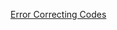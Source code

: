 [Error Correcting Codes](/Error_Correcting_Codes.pdf)

<!--## Hamming Codes 

[HammingCodes.py](https://github.com/benmeyersUSC/RandomScripts/tree/main/error_correcting_codes)

Hamming codes are a kind of error-correcting (the first!) codes that enable both detection and reversion of errors in binary data. If I wanted to send binary data over some network or store it on a disk, how can I protect myself from physical disruptions accidentally flipping a bit in the data? There are many different ways in which a bit, being represented somehow physically in transit or storage, can be flipped or shut to 0. Data can become somewhat garbled in translation. 
Do I send it every couple seconds until I get a reply confirming
the clean reception? What if *that* message has a bit-flip on its way to me? If storing on a disk, do I just give up if the message comes out messy?
How can we embed within the data some mechanism to check and correct any errors that may arise in its transit or storage and do so efficiently?

### Enter Claude Shannon and Richard Hamming
While working at Bell Laboratories, these two pioneered Error-Correcting Codes in binary data that could first just detect errors, then eventually finding ways to precisely locate and thus fix errors in binary. This particular code, of course, was created by Richard Hamming, not Shannon, but sharing a desk at the Labs, they freely shared and built on each other's ideas, both pioneering aspects of information and communication theory.
**Shannon and Hamming sought to answer a groundbreaking question: *Can we develop a method to encode binary messages in a way that not only detects errors but also corrects them efficiently?***


If we wanted to send or store, for example, the four-bit code ```1011``` , how could we embed within it a minimal set of additional bits to aide in error-correction? We could definitely imagine ways
to stuff error-correcting (EC) bits between each data (D) bit and somehow use those to ensure fidelity, right? What if we, say, prepended each bit with two EC bits that are copies of
the D bit that follows, so our message would become```EC EC D EC EC D EC EC D EC EC D``` or ```1 1 1 0 0 0 1 1 1 1 1 1``` and have the receiving machine just check in trios and take the majority value? Could certainly work to add redundancy. But doing so triples the size of our message! At scale, this is a costly mechanism. 

What about instead adding the binary sum at the end of the four-bit piece of data, so our example would become ```D D D D EC EC...``` or ```1 0 1 1 1 1``` , where the first four bits are the same old D bits and the three EC bits at the end correspond to the sum of the digits (1 + 0 + 1 + 1 = 3, or 11 in binary)? What if instead we just had a single bit at the beginning or end that we set to either 1 or 0 depending on how to make the *total* sum of the bits (including the EC at the end) be even? These method could certainly tell us *whether or not* the data was messed with in any way. What about these sum bits flipping, though? What about finding and remedying the error?
Do we really want to have to retrieve another copy through another transmission if there is any error detected? Again, what about data storage? We need a way to not only detect, but fix!


#### Parity

As with many of the revolutionary insights at this time and place, reaching far and deep into the future, the answer lies in the powerful structure of binary digits themselves. The powerful and fundamental nature of a bit, literally having only two possible values, means that finding the location of an error means fixing it. We can use them to represent so much more than numbers in their most plain form. 


Building on the ideas of sums and parity discussed above, Hamming improved this concept in an incredibly intelligent way that allows the uncorrupted message to be recovered from one where a bit has been flipped. (To be clear, Hamming's code only work for a single bit flipping...it is however a conceptual jumping-off point and foundational for error correcting codes in general.)
Using Hamming codes, for a four-bit message, we could instead add 3 EC bits, which we will now call Parity (P) bits to our message and achieve some incredible results. 

Instead of 
```python
D1 D2 D3 D4
1  2  3  4
```
we can construct 
```python
(P1) (P2) D1 (P3) D2 D3 D4
  1   2   3   4   5  6  7
```

What is going on here? Why 3 P bits? Why that order?

First, let us refresh with some counting in binary from 1 to 7 (the number, or indices, of digits in our encoded message...we'll need these): 
>- 001 = 1
>- 010 = 2
>- 011 = 3
>- 100 = 4
>- 101 = 5
>- 110 = 6
>- 111 = 7

**Binary represents numbers as sums of powers of 2. The rightmost position (2^0) corresponds to the 1's place, the next (2^1) to the 2's place, and so on. We will be referring to these places in order from right to left, where the 1's place will the index 1, the 2's place will be index 2, and the 4's place will be index 3.**


Notice that certain number have a 1 in index 1. Some have a 1 in index 2 or 3. Some have
1s in multiple indices. Let's organize them accordingly...

"1" in the __:
>- 1's place, index 1: [1, 3, 5, 7]
>- 2's place, index 2: [2, 3, 6, 7]
>- 4's place, index 3: [4, 5, 6, 7]


There is certainly some overlap between these groups, but they're clearly well defined. And in fact, the overlap becomes crucially useful. For a number to be in one of these groups, it must have a 1 in the right index; it must include a specific *power* of 2 in its sum and in its binary representation. Specifically, for any of these numbers to be created by adding powers of 2 (**ie represented in binary!**) it can only be done in one distinct way.

Instead of a simple check-sum or parity bit, Hamming devised a parity-checking mechanism based on these groups. Each parity bit ensures that the total of its group is even. This provides a way to verify and locate errors in the encoded message. P1 corresponds to that first group (binary index 1), P2 to the second, and P3 to the third. Recognize again that these groups have a very specific affinity with each other: they share the same bit (or weight) in a given index. 

Recognize, too, that as with the digit-length of binary numbers, the amount of parity bits grows logarithmically (or another way to say it is the ratio of parity bits to data bits shrinks exponentially!) as the message size grows. For 1 million bits of data, only 21 parity bits are required. 

What can we do here? Let's revisit our proposed encoded message once more, 
but with the D bits filled in:

```python
(P1) (P2) 1 (P3) 0 1 1
 1    2   3  4   5 6 7
```

Hamming devised a scheme whereby we would assign these P bits a value that ensures that the sum of their index group is even. This way, we know *something* about certain parts of our message when it is sent and thus we have expectations for this property maintaining itself in transit and storage. If we recieve a Hamming-coded message and any of these parity bit groups do not add to an even number, then we will have known something went wrong in that group. And even more than that...Let us see it in action.

#### Parity Bit Assignment
>- P1: b1(=P1) + b3(=1) + b5(=0) + b7(=1) = P1 + 2.....*P1 must then be 0*
>- P2: b2(=P2) + b3(=1) + b6(=1) + b7(=1) = P2 + 3.....*P2 must then be 1*
>- P3: b4(=P3) + b5(=0) + b6(=1) + b7(=1) = P3 + 2.....*P3 must then be 0*

Now we know that our message, encoded, should be:

```python
(0) (1) 1 (0) 0 1 1
 1   2  3  4  5 6 7
```

#### Decoding the Message
When we receive a Hamming-coded message, we need to now verify that it arrived in tact. To do so, we need to verify these sums are even, because we know they were when the message was encoded. If they are all even, nothing more is needed and we just remove from the encoded message the bits at indices of powers of two (in other words, the P bits). 

If any of the sums are not even, then we have some work to do. Let's take a look at the code in [my Python script](https://github.com/benmeyersUSC/RandomScripts/tree/main/error_correcting_codes) to see how we fix an erroneous message. 

```python
# In our example:
# parities = {
#        {"P1": "indices": [1, 3, 5, 7], ...},
#        {"P2": "indices": [2, 3, 6, 7], ...},
#        {"P3": "indices": [4, 5, 6, 7], ...}
#    }
# msg = [0, 1, 1, 0, 0, 1, 1]

flipped_bit_index = 0                       # final answer accumulator
for k in parities.keys():                       # for each parity bit ("P1", "P2", "P3")
    indices = parities[k]["indices"]            # indices in the message that a P bit corresponds to (in P1's loop this would be [1, 3, 5, 7]
    sm = 0                                      # sum accumulator for inner loop
    for j in indices:                           # for each bit index in the indices we are checking
        sm += msg[j - 1]                            # add to sum the bit at the given index

    if sm % 2 != 0:                             # if the sum is not even
        p_number = k[1:]                            # chop of "P" from the P bit key (in P1's loop this is literally "P1" without the first character = "1")
        ordinal = (p_number) - 1                    # convert the parity bit number (from the key like "P1") to its corresponding zero-based index
        flipped_bit_index += 2 ** ordinal           # add 2^P to the current sum


# flipped_bit_index now contains the index of the bit that was messed up in the message we are decoding
```

Diving into the code, we see that we are actually accumulating the answer for which bit may have been flipped on the fly. For each P bit and its corresponding set of bits it checks (always including itself), we calculate the sum. If that sum is odd, we have an error in this group and **we thus know that the index of the flipped bit will have a weight of 1 in the binary representation of its index**. The more rare cases where P bits are flipped (only rare because there will be ~log2(K) P bits, where K is the total bits in the encoded message), only their own Parity check will fail (ie have an odd sum). If any other number in their list causes the failure of a given Parity check, it means by definition that it has other powers of 2 as a part of its sum, so other checks will fail too. 

By checking each parity group, we can identify the exact location of a single-bit error with no additional computation. This elegant solution harnesses the unique properties of binary numbers and parity. We harness the fact that a given power of two provides an otherwise unreachable dimension of addition for a number (at least in the realm of binary). Whereas multiples of 2 are every other number, the only power of 2 that oscillates that frequently is 2^0. While we can add 2 some amount of times to itself to calculate any even number, certainly any power of 2, we can only represent a number in *one* way with binary. You cannot say that 8 has 8 times 2^0 or 4 times 2^1 or 2 times 2^2, we must say that it has 1 times 2^3. The most we can say about a given power of 2 is yes or no. Binary is strict, but such strictness later entials powerful information. "Restriction today gives certainty tomorrow" shows itself everywhere in programming.

#### The Beauty of the Encoding

Beautifully, the algorithm just checks and accumulates the powers of 2, the basis vectors, of the groups that fail the check. If 7 is the bit that is flipped, we know that every single check needs to have failed because 7 contains in its sum: 2^0, 2^1, and 2^2. The only way to reach 7 is with this unique combination of powers of 2. The only way to reach 3 is with the precise mix of 2^0 and 2^1, the P bits 1 and 2 (again, the indexing is frustrating). 

The code may look naive and incomplete, in that a given failed check can be so confident as to what to add to our accumulated answer. However, *by construction*, we know that this method will work, because we encoded this message with P bits that specifically correspond to powers of 2. The only way to reach a certain number is with a certain combination of powers of 2 and certain powers of two can only reach certain numbers.

This process, as you can see in [my script](https://github.com/benmeyersUSC/RandomScripts/tree/main/error_correcting_codes), which exhaustively does this process for a random message of any length, will work for all lengths of messages. The only drawback in Hamming codes is that it only works to find a single flipped bit. If a message is corrupted in more than one place, we would be out of luck. Thank god for [The Hadamard Code](https://benmeyersusc.github.io/2024/11/29/hadamard-code.html)!

Also, as a fun supplement, an extremely concise version of the Hamming decoder, Hamming+, is available also in my [error correcting codes repository](https://github.com/benmeyersUSC/RandomScripts/tree/main/error_correcting_codes). It randomly generates a binary sequence, which in fairness could easily have multiple errors, of a certain length and then, in one computation, finds and flips the erroneous index. The way this works essentially boils down to the fact that, in a properly encoded message, the total parity of all the groups lined up together should also be 0, an even sum. If you align the indices, in binary, of all the slots in the message that have 1 as their value, you can line them up with respect to each power of 2 (each index in their binary number, each parity group to which they belong) and check for this parity. In a clean message, each group's total parity among 1-bits will be 0. And aligned in order, the total number, in this case, would be 000. However, if there is an erroneous bit in the message, this number will become exactly that of the erroneous bit (supposing there is just one error). If it is supposed to be a 0 and its a 1, then you could see that if it is say index 101, that P1s parity among 1-bits will be increased by 1 and thus incorrect, P2's will not change because 101 (now wrongly 1) is not in P2, and P3's will likely now also fail. The beauty with binary is that if it fails, it can only fail one way. If a bit is supposed to be 1 and it is 0, then this parity among 1-bits in each group will be *off* by 1, giving us 101 again. This process of checking parity among 1-bits in a P group can be done easily with the XOR, or Exclusive OR, operation. It only returns true when the sum of the bits it is judging is odd. -->

